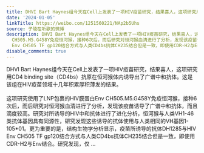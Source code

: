 ```yaml
---
title: DHVI Bart Haynes组今天在Cell上发表了一项HIV疫苗研究，结果喜人，这项研究用CD4 binding site（CD4bs）抗原在恒河猴体内诱导出了广谱中和抗体。这是该组在HIV...
date: '2024-01-05'
linkTitle: https://weibo.com/1251560221/NAp2b5Uhs
source: 子陵在听歌的微博
description: DHVI Bart Haynes组今天在Cell上发表了一项HIV疫苗研究，结果喜人，这项研究用CD4 binding site（CD4bs）抗原在恒河猴体内诱导出了广谱中和抗体。这是该组在HIV疫苗领域十几年积累厚积薄发的结果。<br><br>这项研究使用了LNP包裹的HIV膜蛋白Env
  CH505.M5.G458Y免疫恒河猴，接种6次后，而后研究对恒河猴血清进行了分析，发现该疫苗诱导了广谱中和抗体，而且滴度较高。研究对所诱导的HIV中和抗体进行了进化分析，恒河猴与人类VH1-46类抗体基因具有同源性，研究发现这些诱导的抗体使用与人类相同的VH基因1-105*01。更为重要的是，结构生物学分析显示，疫苗所诱导的抗体DH1285与HIV
  Env CH505 TF gp120结合方式与人类CD4bs抗体CH235结合但是一致，即使用CDR-H2与Env结合。研究发现，仅 ...
disable_comments: true
---
```

DHVI Bart Haynes组今天在Cell上发表了一项HIV疫苗研究，结果喜人，这项研究用CD4 binding site（CD4bs）抗原在恒河猴体内诱导出了广谱中和抗体。这是该组在HIV疫苗领域十几年积累厚积薄发的结果。<br><br>这项研究使用了LNP包裹的HIV膜蛋白Env CH505.M5.G458Y免疫恒河猴，接种6次后，而后研究对恒河猴血清进行了分析，发现该疫苗诱导了广谱中和抗体，而且滴度较高。研究对所诱导的HIV中和抗体进行了进化分析，恒河猴与人类VH1-46类抗体基因具有同源性，研究发现这些诱导的抗体使用与人类相同的VH基因1-105*01。更为重要的是，结构生物学分析显示，疫苗所诱导的抗体DH1285与HIV Env CH505 TF gp120结合方式与人类CD4bs抗体CH235结合但是一致，即使用CDR-H2与Env结合。研究发现，仅 ...